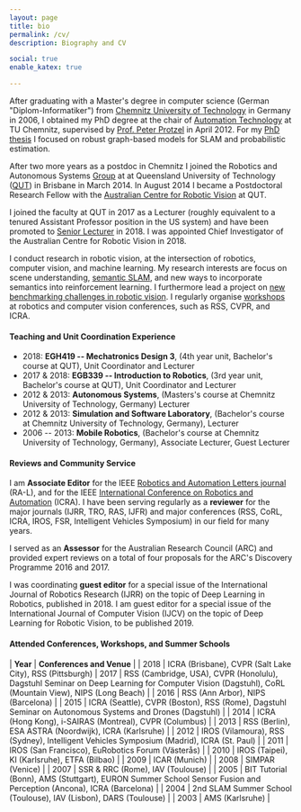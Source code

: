 ```yaml
---
layout: page
title: bio
permalink: /cv/
description: Biography and CV

social: true
enable_katex: true

---
```



After graduating with a Master's degree in computer science (German "Diplom-Informatiker") from [Chemnitz University of Technology](http://www.tu-chemnitz.de) in Germany in 2006, I obtained my PhD degree at the chair of [Automation Technology](https://www.tu-chemnitz.de/etit/proaut/en/index.html) at TU Chemnitz, supervised by [Prof. Peter Protzel](https://www.tu-chemnitz.de/etit/proaut/en/team/peterProtzel.html) in April 2012. For my [PhD thesis](http://nbn-resolving.de/urn:nbn:de:bsz:ch1-qucosa-86443) I focused on robust graph-based models for SLAM and probabilistic estimation.

After two more years as a postdoc in Chemnitz I joined the Robotics and Autonomous Systems [Group](https://research.qut.edu.au/ras/) at at Queensland University of Technology ([QUT](http://www.qut.edu.au)) in Brisbane in March 2014. In August 2014 I became a Postdoctoral Research Fellow with the [Australian Centre for Robotic Vision](http://www.roboticvision.org) at QUT.

I joined the faculty at QUT in 2017 as a Lecturer (roughly equivalent to a tenured Assistant Professor position in the US system)  and have been promoted to [Senior Lecturer](https://en.wikipedia.org/wiki/Senior_lecturer) in 2018. I was appointed Chief Investigator of the Australian Centre for Robotic Vision in 2018.

I conduct research in robotic vision, at the intersection of robotics, computer vision, and machine learning. My research interests are focus on scene understanding, [semantic SLAM](http://www.semanticslam.ai), and new ways to incorporate semantics into reinforcement learning. I furthermore lead a project on [new benchmarking challenges in robotic vision](http://www.roboticvisionchallenge.org).
I regularly organise [workshops](workshops) at robotics and computer vision conferences, such as RSS, CVPR, and ICRA.

#### Teaching and Unit Coordination Experience

* 2018: **EGH419 -- Mechatronics Design 3**, (4th year unit, Bachelor's course at QUT), Unit Coordinator and Lecturer
* 2017 & 2018: **EGB339 -- Introduction to Robotics**, (3rd year unit, Bachelor's course at QUT), Unit Coordinator and Lecturer
* 2012 & 2013: **Autonomous Systems**,  (Masters's course at Chemnitz University of Technology, Germany) Lecturer
* 2012 &  2013: **Simulation and Software Laboratory**, (Bachelor's course at Chemnitz University of Technology, Germany), Lecturer
* 2006 -- 2013: **Mobile Robotics**, (Bachelor's course at Chemnitz University of Technology, Germany), Associate Lecturer, Guest Lecturer

#### Reviews and Community Service

I am **Associate Editor** for the IEEE [Robotics and Automation Letters journal](http://www.ieee-ras.org/publications/ra-l) (RA-L), and for the IEEE [International Conference on Robotics and Automation](http://www.icra2018.org) (ICRA). I have been serving regularly as a **reviewer** for the major journals (IJRR, TRO, RAS, IJFR) and major conferences (RSS, CoRL, ICRA, IROS, FSR, Intelligent Vehicles Symposium) in our field for many years.

I served as an **Assessor** for the Australian Research Council (ARC) and provided expert reviews on a total of four proposals for the ARC's Discovery Programme 2016 and 2017.

I was coordinating **guest editor** for a special issue of the International Journal of Robotics Research (IJRR) on the topic of Deep Learning in Robotics, published in 2018. I am guest editor for a special issue of the International Journal of Computer Vision (IJCV) on the topic of Deep Learning for Robotic Vision, to be published 2019.

#### Attended Conferences, Workshops, and Summer Schools

| **Year** | **Conferences and Venue** |
| 2018 | ICRA (Brisbane), CVPR (Salt Lake City), RSS (Pittsburgh)
| 2017 | RSS (Cambridge, USA), CVPR (Honolulu), Dagstuhl Seminar on Deep Learning for Computer Vision (Dagstuhl), CoRL (Mountain View),  NIPS (Long Beach) |
| 2016 | RSS (Ann Arbor), NIPS (Barcelona) |
| 2015 | ICRA (Seattle), CVPR (Boston), RSS (Rome), Dagstuhl Seminar on Autonomous Systems and Drones (Dagstuhl) |
| 2014 | ICRA (Hong Kong), i-SAIRAS (Montreal), CVPR (Columbus) |
| 2013 | RSS (Berlin), ESA ASTRA (Noordwijk), ICRA (Karlsruhe) |
| 2012 | IROS (Vilamoura), RSS (Sydney), Intelligent Vehicles Symposium (Madrid), ICRA (St. Paul) |
| 2011 | IROS (San Francisco), EuRobotics Forum (Västerås) |
| 2010 | IROS (Taipei), KI (Karlsruhe), ETFA (Bilbao) |
| 2009 | ICAR (Munich) |
| 2008 | SIMPAR (Venice) |
| 2007 | SSR & RRC (Rome), IAV (Toulouse) |
| 2005 | BIT Tutorial (Bonn), AMS (Stuttgart), EURON Summer School Sensor Fusion and Perception (Ancona), ICRA (Barcelona) |
| 2004 | 2nd SLAM Summer School (Toulouse), IAV (Lisbon), DARS (Toulouse) |
| 2003 | AMS (Karlsruhe) |
